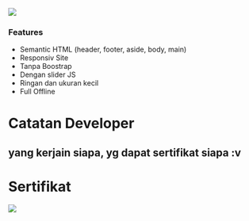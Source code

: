 ![](https://i.ibb.co/Cw8p6Lh/image.png)
### Features

- Semantic HTML (header, footer, aside, body, main)
- Responsiv Site
- Tanpa Boostrap
- Dengan slider JS
- Ringan dan ukuran kecil
- Full Offline

# Catatan Developer
## yang kerjain siapa, yg dapat sertifikat siapa :v


# Sertifikat
![](https://i.ibb.co/mNHtCtq/Whats-App-Image-2020-10-21-at-10-44-13.jpg)
